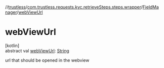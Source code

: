 //[trustless](../../../index.md)/[com.trustless.requests.kyc.retrieveSteps.steps.wrapper](../index.md)/[FieldManager](index.md)/[webViewUrl](web-view-url.md)

# webViewUrl

[kotlin]\
abstract val [webViewUrl](web-view-url.md): [String](https://kotlinlang.org/api/latest/jvm/stdlib/kotlin/-string/index.html)

url that should be opened in the webview
